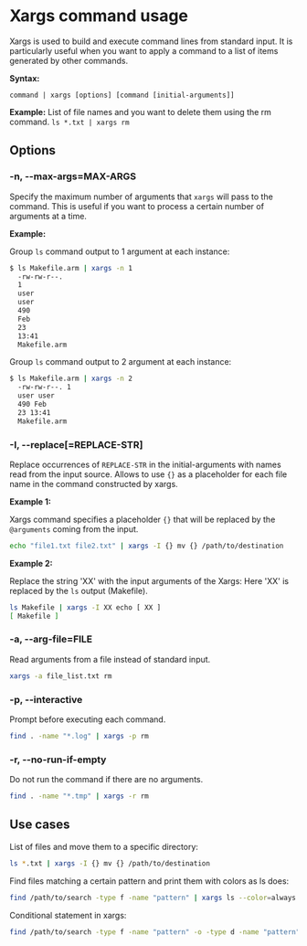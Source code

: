 # Xargs command usage

Xargs is used to build and execute command lines from standard input.
It is particularly useful when you want to apply a command to a list of items generated by other commands.

**Syntax:**

  `command | xargs [options] [command [initial-arguments]]`

**Example:**
List of file names and you want to delete them using the rm command.
  `ls *.txt | xargs rm`

## Options

### -n, --max-args=MAX-ARGS

Specify the maximum number of arguments that `xargs` will pass to the command.
This is useful if you want to process a certain number of arguments at a time.

**Example:**

Group `ls` command output to 1 argument at each instance:

  ```bash
  $ ls Makefile.arm | xargs -n 1
    -rw-rw-r--.
    1
    user
    user
    490
    Feb
    23
    13:41
    Makefile.arm
  ```

Group `ls` command output to 2 argument at each instance:

  ```bash
  $ ls Makefile.arm | xargs -n 2
    -rw-rw-r--. 1
    user user
    490 Feb
    23 13:41
    Makefile.arm
  ```

### -I, --replace[=REPLACE-STR]

Replace occurrences of `REPLACE-STR` in the initial-arguments with names read from the input source.
Allows to use `{}` as a placeholder for each file name in the command constructed by xargs.

**Example 1:**

Xargs command specifies a placeholder `{}` that will be replaced by the `@arguments` coming from the input.

```bash
echo "file1.txt file2.txt" | xargs -I {} mv {} /path/to/destination
```

**Example 2:**

Replace the string 'XX' with the input arguments of the Xargs:
Here 'XX' is replaced by the `ls` output (Makefile).

```bash
ls Makefile | xargs -I XX echo [ XX ]
[ Makefile ]
```

### -a, --arg-file=FILE

Read arguments from a file instead of standard input.

```bash
xargs -a file_list.txt rm
```

### -p, --interactive

Prompt before executing each command.

```bash
find . -name "*.log" | xargs -p rm
```

### -r, --no-run-if-empty

Do not run the command if there are no arguments.

```bash
find . -name "*.tmp" | xargs -r rm
```

## Use cases

List of files and move them to a specific directory:

```bash
ls *.txt | xargs -I {} mv {} /path/to/destination
```

Find files matching a certain pattern and print them with colors as ls does:

```bash
find /path/to/search -type f -name "pattern" | xargs ls --color=always
```

Conditional statement in xargs:

```bash
find /path/to/search -type f -name "pattern" -o -type d -name "pattern" | xargs -I {} bash -c 'if [ -d "{}" ]; then ls -d --color "{}"; else ls --color "{}"; fi'
```
